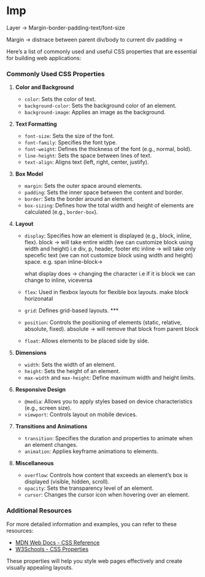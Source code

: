# Imp 

Layer -> Margin-border-padding-text/font-size

Margin -> distnace between parent div/body to current div
padding ->



Here’s a list of commonly used and useful CSS properties that are essential for building web applications:

### Commonly Used CSS Properties

1. **Color and Background**
   - `color`: Sets the color of text.
   - `background-color`: Sets the background color of an element.
   - `background-image`: Applies an image as the background.

2. **Text Formatting**
   - `font-size`: Sets the size of the font.
   - `font-family`: Specifies the font type.
   - `font-weight`: Defines the thickness of the font (e.g., normal, bold).
   - `line-height`: Sets the space between lines of text.
   - `text-align`: Aligns text (left, right, center, justify).

3. **Box Model**
   - `margin`: Sets the outer space around elements.
   - `padding`: Sets the inner space between the content and border.
   - `border`: Sets the border around an element.
   - `box-sizing`: Defines how the total width and height of elements are calculated (e.g., `border-box`).

4. **Layout**
   - `display`: Specifies how an element is displayed (e.g., block, inline, flex).
      block -> will take entire width (we can customize block using width and height) i.e div, p, header, footer etc
      inline -> will take only specefic text (we can not customize block using width and height) space. e.g. span 
      inline-block->
      
      what display does -> changing the character i.e if it is block we can change to inline, viceversa

   - `flex`: Used in flexbox layouts for flexible box layouts.
           make block horizonatal


   - `grid`: Defines grid-based layouts. ***
   - `position`: Controls the positioning of elements (static, relative, absolute, fixed).
      absolute -> will remove that block from parent block 

   - `float`: Allows elements to be placed side by side.

5. **Dimensions**
   - `width`: Sets the width of an element.
   - `height`: Sets the height of an element.
   - `max-width` and `max-height`: Define maximum width and height limits.

6. **Responsive Design**
   - `@media`: Allows you to apply styles based on device characteristics (e.g., screen size).
   - `viewport`: Controls layout on mobile devices.

7. **Transitions and Animations**
   - `transition`: Specifies the duration and properties to animate when an element changes.
   - `animation`: Applies keyframe animations to elements.

8. **Miscellaneous**
   - `overflow`: Controls how content that exceeds an element’s box is displayed (visible, hidden, scroll).
   - `opacity`: Sets the transparency level of an element.
   - `cursor`: Changes the cursor icon when hovering over an element.

### Additional Resources
For more detailed information and examples, you can refer to these resources:
- [MDN Web Docs - CSS Reference](https://developer.mozilla.org/en-US/docs/Web/CSS/Reference)
- [W3Schools - CSS Properties](https://www.w3schools.com/cssref/css3_browsersupport.asp)

These properties will help you style web pages effectively and create visually appealing layouts.